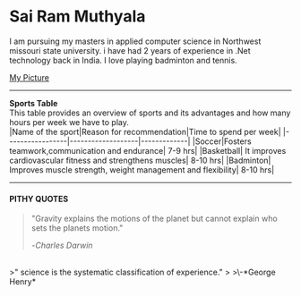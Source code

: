 # Sai Ram Muthyala
I am pursuing my masters in applied computer science in Northwest missouri state university. i have had 2 years of experience in .Net technology back in India. I love playing badminton and tennis. 

[My Picture](https://github.com/muthyalasairam/my2-Muthyala/blob/main/photo.png)

---
**Sports Table**<br>
This table provides an overview of sports and its advantages and how many hours per week we have to play.
<br>
|Name of the sport|Reason for recommendation|Time to spend per week|
|-----------------|-------------------|-------------|
|Soccer|Fosters teamwork,communication and endurance| 7-9 hrs|
|Basketball| It improves cardiovascular fitness and strengthens muscles| 8-10 hrs|
|Badminton| Improves muscle strength, weight management and flexibility| 8-10 hrs|

---
#### PITHY QUOTES
>"Gravity explains the motions of the planet but cannot explain who sets the planets motion."
>
>\-*Charles Darwin*
<br>
>" science is the systematic classification of experience." 
>
>\-*George Henry*
